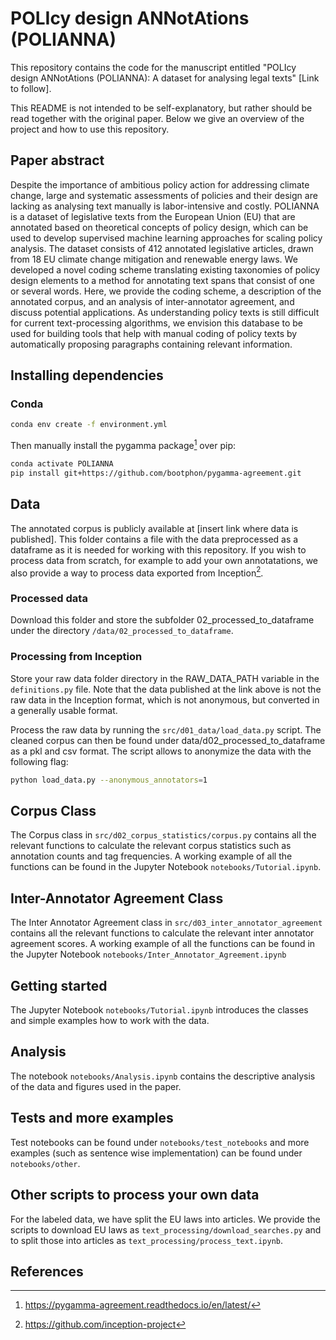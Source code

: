 # POLIcy design ANNotAtions (POLIANNA)

This repository contains the code for the manuscript entitled "POLIcy design ANNotAtions (POLIANNA): A dataset for analysing legal texts" [Link to follow]. 

This README is not intended to be self-explanatory, but rather should be read together with the original paper. Below we give an overview of the project and how to use this repository. 

## Paper abstract
Despite the importance of ambitious policy action for addressing climate change, large and systematic assessments of policies and their design are lacking as analysing text manually is labor-intensive and costly. POLIANNA is a dataset of legislative texts from the European Union (EU) that are annotated based on theoretical concepts of policy design, which can be used to develop supervised machine learning approaches for scaling policy analysis. The dataset consists of 412 annotated legislative articles, drawn from 18 EU climate change mitigation and renewable energy laws. We developed a novel coding scheme translating existing taxonomies of policy design elements to a method for annotating text spans that consist of one or several words. Here, we provide the coding scheme, a description of the annotated corpus, and an analysis of inter-annotator agreement, and discuss potential applications. As understanding policy texts is still difficult for current text-processing algorithms, we envision this database to be used for building tools that help with manual coding of policy texts by automatically proposing paragraphs containing relevant information.

## Installing dependencies

### Conda

```bash
conda env create -f environment.yml
```
Then manually install the pygamma package[^1] over pip:


```bash
conda activate POLIANNA
pip install git+https://github.com/bootphon/pygamma-agreement.git
```

## Data

The annotated corpus is publicly available at [insert link where data is published]. This folder contains a file with the data preprocessed as a dataframe as it is needed for working with this repository. If you wish to process data from scratch, for example to add your own annotatations, we also provide a way to process data exported from Inception[^2].

### Processed data
Download this folder and store the subfolder 02_processed_to_dataframe under the directory ``/data/02_processed_to_dataframe``.

### Processing from Inception
Store your raw data folder directory in the RAW_DATA_PATH variable in the ``definitions.py`` file. Note that the data published at the link above is not the raw data in the Inception format, which is not anonymous, but converted in a generally usable format.

Process the raw data by running the ``src/d01_data/load_data.py`` script. The cleaned corpus can then be found under data/d02_processed_to_dataframe as a pkl and csv format. The script allows to anonymize the data with the following flag:

```bash
python load_data.py --anonymous_annotators=1
```

## Corpus Class
The Corpus class in ``src/d02_corpus_statistics/corpus.py`` contains all the relevant functions to calculate the relevant corpus statistics such as annotation counts and tag frequencies. A working example of all the functions can be found in the Jupyter Notebook ``notebooks/Tutorial.ipynb``.

## Inter-Annotator Agreement Class
The Inter Annotator Agreement class in ``src/d03_inter_annotator_agreement`` contains all the relevant functions to calculate the relevant inter annotator agreement scores. A working example of all the functions can be found in the Jupyter Notebook ``notebooks/Inter_Annotator_Agreement.ipynb``

## Getting started
The Jupyter Notebook ``notebooks/Tutorial.ipynb`` introduces the classes and simple examples how to work with the data.

## Analysis
The notebook ``notebooks/Analysis.ipynb`` contains the descriptive analysis of the data and figures used in the paper.

## Tests and more examples
Test notebooks can be found under ``notebooks/test_notebooks`` and more examples (such as sentence wise implementation) can be found under ``notebooks/other``.

## Other scripts to process your own data
For the labeled data, we have split the EU laws into articles. We provide the scripts to download EU laws as ``text_processing/download_searches.py`` and to split those into articles as ``text_processing/process_text.ipynb``.

## References
[^1]: https://pygamma-agreement.readthedocs.io/en/latest/
[^2]: https://github.com/inception-project